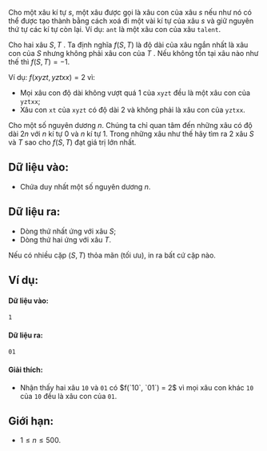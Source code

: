 Cho một xâu kí tự $s$, một xâu được gọi là xâu con của xâu $s$ nếu như nó có thể được tạo thành bằng cách xoá đi một vài kí tự của xâu $s$ và giữ nguyên thứ tự các kí tự còn lại. Ví dụ: `ant` là một xâu con của xâu `talent`.

Cho hai xâu $S, T$ . Ta định nghĩa $f(S, T )$ là độ dài của xâu ngắn nhất là xâu con của $S$ nhưng không phải xâu con của $T$ . Nếu không tồn tại xâu nào như thế thì $f(S, T ) = −1$.

Ví dụ: $f(xyzt, yztxx) = 2$ vì:
- Mọi xâu con độ dài không vượt quá $1$ của `xyzt` đều là một xâu con của `yztxx`;
- Xâu con `xt` của `xyzt` có độ dài $2$ và không phải là xâu con của `yztxx`.

Cho một số nguyên dương $n$. Chúng ta chỉ quan tâm đến những xâu có độ dài $2n$ với $n$ kí tự $0$ và $n$ kí tự $1$. Trong những xâu như thế hãy tìm ra $2$ xâu $S$ và $T$ sao cho $f(S, T )$ đạt giá trị lớn nhất.

## Dữ liệu vào:
- Chứa duy nhất một số nguyên dương $n$.

## Dữ liệu ra:
- Dòng thứ nhất ứng với xâu $S$;
- Dòng thứ hai ứng với xâu $T$.

Nếu có nhiều cặp $(S, T )$ thỏa mãn (tối ưu), in ra bất cứ cặp nào.

## Ví dụ:
#### Dữ liệu vào:
```
1
```

#### Dữ liệu ra:
```10
01
```
#### Giải thích:
- Nhận thấy hai xâu `10` và `01` có $f(`10`, `01`) = 2$ vì mọi xâu con khác `10` của `10` đều là xâu con của `01`.

## Giới hạn:
- $1 ≤ n ≤ 500$.